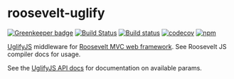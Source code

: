 roosevelt-uglify
===

[![Greenkeeper badge](https://badges.greenkeeper.io/rooseveltframework/roosevelt-uglify.svg)](https://greenkeeper.io/) [![Build Status](https://travis-ci.org/rooseveltframework/roosevelt-uglify.svg?branch=master)](https://travis-ci.org/rooseveltframework/roosevelt-uglify) [![Build status](https://ci.appveyor.com/api/projects/status/v3epduupqpgtsa8n?svg=true)](https://ci.appveyor.com/project/kethinov/roosevelt-uglify) [![codecov](https://codecov.io/gh/rooseveltframework/roosevelt-uglify/branch/master/graph/badge.svg)](https://codecov.io/gh/rooseveltframework/roosevelt-uglify) [![npm](https://img.shields.io/npm/v/roosevelt-uglify.svg)](https://www.npmjs.com/package/roosevelt-uglify)

[UglifyJS](https://github.com/mishoo/UglifyJS2) middleware for [Roosevelt MVC web framework](https://github.com/rooseveltframework/roosevelt). See Roosevelt JS compiler docs for usage.

See the [UglifyJS API docs](https://github.com/mishoo/UglifyJS2#api-reference) for documentation on available params.
